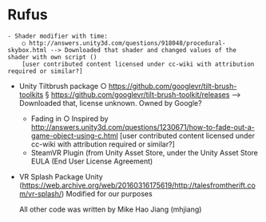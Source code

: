 # Rufus

	- Shader modifier with time:
		○ http://answers.unity3d.com/questions/918048/procedural-skybox.html --> Downloaded that shader and changed values of the shader with own script ()
	    [user contributed content licensed under cc-wiki with attribution required or similar?]
  - Unity Tiltbrush package
		○ https://github.com/googlevr/tilt-brush-toolkits
			§ https://github.com/googlevr/tilt-brush-toolkit/releases --> Downloaded that, license unknown. Owned by Google?
	- Fading in
		○ Inspired by http://answers.unity3d.com/questions/1230671/how-to-fade-out-a-game-object-using-c.html
    	[user contributed content licensed under cc-wiki with attribution required or similar?]
	- SteamVR Plugin (from Unity Asset Store, under the Unity Asset Store EULA (End User License Agreement)
  - VR Splash Package Unity (https://web.archive.org/web/20160316175619/http://talesfromtherift.com/vr-splash/)
      Modified for our purposes
      
      All other code was written by Mike Hao Jiang (mhjiang)
